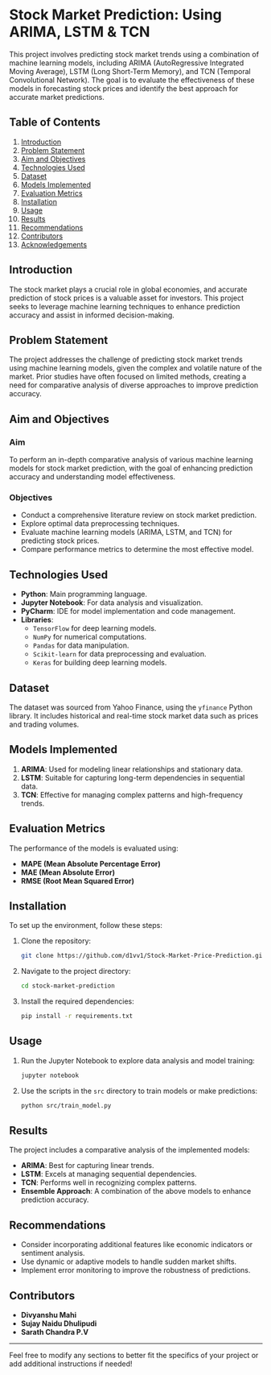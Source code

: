 # Stock Market Prediction: Using ARIMA, LSTM & TCN

This project involves predicting stock market trends using a combination of machine learning models, including ARIMA (AutoRegressive Integrated Moving Average), LSTM (Long Short-Term Memory), and TCN (Temporal Convolutional Network). The goal is to evaluate the effectiveness of these models in forecasting stock prices and identify the best approach for accurate market predictions.

## Table of Contents

1. [Introduction](#introduction)
2. [Problem Statement](#problem-statement)
3. [Aim and Objectives](#aim-and-objectives)
4. [Technologies Used](#technologies-used)
5. [Dataset](#dataset)
6. [Models Implemented](#models-implemented)
7. [Evaluation Metrics](#evaluation-metrics)
8. [Installation](#installation)
9. [Usage](#usage)
10. [Results](#results)
11. [Recommendations](#recommendations)
12. [Contributors](#contributors)
13. [Acknowledgements](#acknowledgements)

## Introduction

The stock market plays a crucial role in global economies, and accurate prediction of stock prices is a valuable asset for investors. This project seeks to leverage machine learning techniques to enhance prediction accuracy and assist in informed decision-making.

## Problem Statement

The project addresses the challenge of predicting stock market trends using machine learning models, given the complex and volatile nature of the market. Prior studies have often focused on limited methods, creating a need for comparative analysis of diverse approaches to improve prediction accuracy.

## Aim and Objectives

### Aim
To perform an in-depth comparative analysis of various machine learning models for stock market prediction, with the goal of enhancing prediction accuracy and understanding model effectiveness.

### Objectives
- Conduct a comprehensive literature review on stock market prediction.
- Explore optimal data preprocessing techniques.
- Evaluate machine learning models (ARIMA, LSTM, and TCN) for predicting stock prices.
- Compare performance metrics to determine the most effective model.

## Technologies Used

- **Python**: Main programming language.
- **Jupyter Notebook**: For data analysis and visualization.
- **PyCharm**: IDE for model implementation and code management.
- **Libraries**:
  - `TensorFlow` for deep learning models.
  - `NumPy` for numerical computations.
  - `Pandas` for data manipulation.
  - `Scikit-learn` for data preprocessing and evaluation.
  - `Keras` for building deep learning models.

## Dataset

The dataset was sourced from Yahoo Finance, using the `yfinance` Python library. It includes historical and real-time stock market data such as prices and trading volumes.

## Models Implemented

1. **ARIMA**: Used for modeling linear relationships and stationary data.
2. **LSTM**: Suitable for capturing long-term dependencies in sequential data.
3. **TCN**: Effective for managing complex patterns and high-frequency trends.

## Evaluation Metrics

The performance of the models is evaluated using:
- **MAPE (Mean Absolute Percentage Error)**
- **MAE (Mean Absolute Error)**
- **RMSE (Root Mean Squared Error)**

## Installation

To set up the environment, follow these steps:

1. Clone the repository:
    ```bash
    git clone https://github.com/d1vv1/Stock-Market-Price-Prediction.git
    ```
2. Navigate to the project directory:
    ```bash
    cd stock-market-prediction
    ```
3. Install the required dependencies:
    ```bash
    pip install -r requirements.txt
    ```

## Usage

1. Run the Jupyter Notebook to explore data analysis and model training:
    ```bash
    jupyter notebook
    ```
2. Use the scripts in the `src` directory to train models or make predictions:
    ```bash
    python src/train_model.py
    ```

## Results

The project includes a comparative analysis of the implemented models:
- **ARIMA**: Best for capturing linear trends.
- **LSTM**: Excels at managing sequential dependencies.
- **TCN**: Performs well in recognizing complex patterns.
- **Ensemble Approach**: A combination of the above models to enhance prediction accuracy.

## Recommendations

- Consider incorporating additional features like economic indicators or sentiment analysis.
- Use dynamic or adaptive models to handle sudden market shifts.
- Implement error monitoring to improve the robustness of predictions.

## Contributors

- **Divyanshu Mahi**
- **Sujay Naidu Dhulipudi**
- **Sarath Chandra P.V**

---

Feel free to modify any sections to better fit the specifics of your project or add additional instructions if needed!
